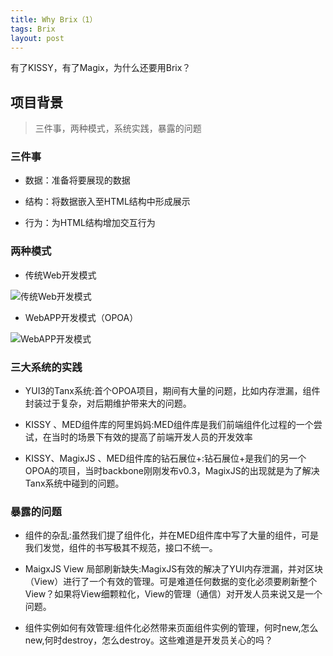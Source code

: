 ```yaml
---
title: Why Brix（1）
tags: Brix
layout: post
---
```


有了KISSY，有了Magix，为什么还要用Brix？

## 项目背景

> 三件事，两种模式，系统实践，暴露的问题

### 三件事


* 数据：准备将要展现的数据

* 结构：将数据嵌入至HTML结构中形成展示

* 行为：为HTML结构增加交互行为

### 两种模式

* 传统Web开发模式

![传统Web开发模式](http://img03.taobaocdn.com/tps/i3/T173PHXoNpXXboY1wv-960-720.png)

* WebAPP开发模式（OPOA）

![WebAPP开发模式](http://img04.taobaocdn.com/tps/i4/T154_LXktgXXboY1wv-960-720.png)

### 三大系统的实践

 * YUI3的Tanx系统:首个OPOA项目，期间有大量的问题，比如内存泄漏，组件封装过于复杂，对后期维护带来大的问题。
 	
 * KISSY 、MED组件库的阿里妈妈:MED组件库是我们前端组件化过程的一个尝试，在当时的场景下有效的提高了前端开发人员的开发效率	

 * KISSY、MagixJS 、MED组件库的钻石展位+:钻石展位+是我们的另一个OPOA的项目，当时backbone刚刚发布v0.3，MagixJS的出现就是为了解决Tanx系统中碰到的问题。


### 暴露的问题

* 组件的杂乱:虽然我们提了组件化，并在MED组件库中写了大量的组件，可是我们发觉，组件的书写极其不规范，接口不统一。

* MaigxJS View 局部刷新缺失:MagixJS有效的解决了YUI内存泄漏，并对区块（View）进行了一个有效的管理。可是难道任何数据的变化必须要刷新整个View？如果将View细颗粒化，View的管理（通信）对开发人员来说又是一个问题。
	
* 组件实例如何有效管理:组件化必然带来页面组件实例的管理，何时new,怎么new,何时destroy，怎么destroy。这些难道是开发员关心的吗？











